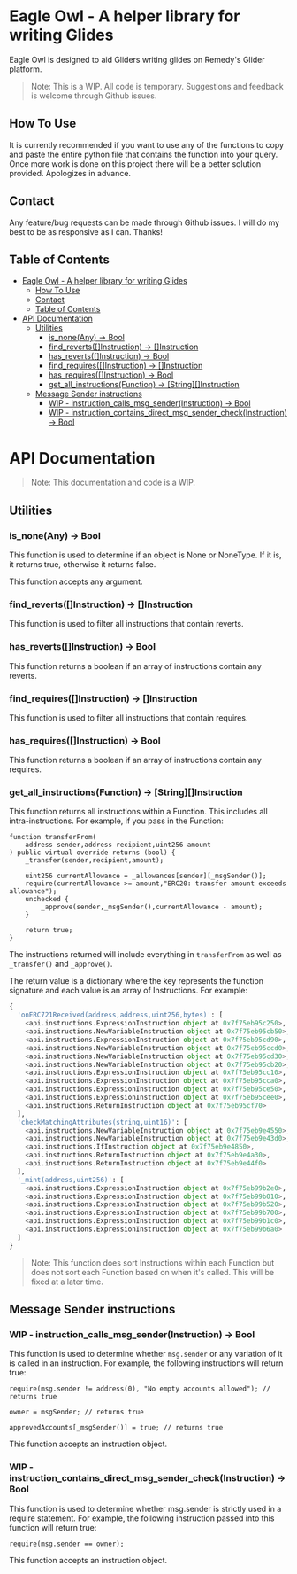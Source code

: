 
# Eagle Owl - A helper library for writing Glides

Eagle Owl is designed to aid Gliders writing glides on Remedy's Glider platform.

> Note: This is a WIP. All code is temporary. Suggestions and feedback is welcome through Github issues.

## How To Use 

It is currently recommended if you want to use any of the functions to copy and paste the entire python file that contains the function into your query. Once more work is done on this project there will be a better solution provided. Apologizes in advance.

## Contact

Any feature/bug requests can be made through Github issues. I will do my best to be as responsive as I can. Thanks!

## Table of Contents

- [Eagle Owl - A helper library for writing Glides](#eagle-owl---a-helper-library-for-writing-glides)
  - [How To Use](#how-to-use)
  - [Contact](#contact)
  - [Table of Contents](#table-of-contents)
- [API Documentation](#api-documentation)
  - [Utilities](#utilities)
    - [is\_none(Any) -\> Bool](#is_noneany---bool)
    - [find\_reverts(\[\]Instruction) -\> \[\]Instruction](#find_revertsinstruction---instruction)
    - [has\_reverts(\[\]Instruction) -\> Bool](#has_revertsinstruction---bool)
    - [find\_requires(\[\]Instruction) -\> \[\]Instruction](#find_requiresinstruction---instruction)
    - [has\_requires(\[\]Instruction) -\> Bool](#has_requiresinstruction---bool)
    - [get\_all\_instructions(Function) -\> \[String\]\[\]Instruction](#get_all_instructionsfunction---stringinstruction)
  - [Message Sender instructions](#message-sender-instructions)
    - [WIP - instruction\_calls\_msg\_sender(Instruction) -\> Bool](#wip---instruction_calls_msg_senderinstruction---bool)
    - [WIP - instruction\_contains\_direct\_msg\_sender\_check(Instruction) -\> Bool](#wip---instruction_contains_direct_msg_sender_checkinstruction---bool)


# API Documentation

> Note: This documentation and code is a WIP.

## Utilities

### is_none(Any) -> Bool

This function is used to determine if an object is None or NoneType. If it is, it returns true, otherwise it returns false.

This function accepts any argument.

### find_reverts([]Instruction) -> []Instruction

This function is used to filter all instructions that contain reverts.


### has_reverts([]Instruction) -> Bool

This function returns a boolean if an array of instructions contain any reverts.


### find_requires([]Instruction) -> []Instruction

This function is used to filter all instructions that contain requires.


### has_requires([]Instruction) -> Bool

This function returns a boolean if an array of instructions contain any requires.

### get_all_instructions(Function) -> [String][]Instruction

This function returns all instructions within a Function. This includes all intra-instructions. For example, if you pass in the Function:

```solidity
function transferFrom(
    address sender,address recipient,uint256 amount
) public virtual override returns (bool) {
    _transfer(sender,recipient,amount);

    uint256 currentAllowance = _allowances[sender][_msgSender()];
    require(currentAllowance >= amount,"ERC20: transfer amount exceeds allowance");
    unchecked {
        _approve(sender,_msgSender(),currentAllowance - amount);
    }

    return true;
}
```

The instructions returned will include everything in `transferFrom` as well as `_transfer()` and `_approve()`.

The return value is a dictionary where the key represents the function signature and each value is an array of Instructions. For example:

```python
{
  'onERC721Received(address,address,uint256,bytes)': [
    <api.instructions.ExpressionInstruction object at 0x7f75eb95c250>, 
    <api.instructions.NewVariableInstruction object at 0x7f75eb95cb50>, 
    <api.instructions.ExpressionInstruction object at 0x7f75eb95cd90>, 
    <api.instructions.NewVariableInstruction object at 0x7f75eb95ccd0>, 
    <api.instructions.NewVariableInstruction object at 0x7f75eb95cd30>, 
    <api.instructions.NewVariableInstruction object at 0x7f75eb95cb20>, 
    <api.instructions.ExpressionInstruction object at 0x7f75eb95cc10>, 
    <api.instructions.ExpressionInstruction object at 0x7f75eb95cca0>, 
    <api.instructions.ExpressionInstruction object at 0x7f75eb95ce50>, 
    <api.instructions.ExpressionInstruction object at 0x7f75eb95cee0>, 
    <api.instructions.ReturnInstruction object at 0x7f75eb95cf70>
  ], 
  'checkMatchingAttributes(string,uint16)': [
    <api.instructions.NewVariableInstruction object at 0x7f75eb9e4550>, 
    <api.instructions.NewVariableInstruction object at 0x7f75eb9e43d0>, 
    <api.instructions.IfInstruction object at 0x7f75eb9e4850>, 
    <api.instructions.ReturnInstruction object at 0x7f75eb9e4a30>, 
    <api.instructions.ReturnInstruction object at 0x7f75eb9e44f0>
  ],
  '_mint(address,uint256)': [
    <api.instructions.ExpressionInstruction object at 0x7f75eb99b2e0>, 
    <api.instructions.ExpressionInstruction object at 0x7f75eb99b010>, 
    <api.instructions.ExpressionInstruction object at 0x7f75eb99b520>, 
    <api.instructions.ExpressionInstruction object at 0x7f75eb99b700>, 
    <api.instructions.ExpressionInstruction object at 0x7f75eb99b1c0>, 
    <api.instructions.ExpressionInstruction object at 0x7f75eb99b6a0>
  ]
}
```

> Note: This function does sort Instructions within each Function but does not sort each Function based on when it's called. This will be fixed at a later time.




## Message Sender instructions

### WIP - instruction_calls_msg_sender(Instruction) -> Bool

This function is used to determine whether `msg.sender` or any variation of it is called in an instruction. For example, the following instructions will return true:

```solidity
require(msg.sender != address(0), "No empty accounts allowed"); // returns true

owner = msgSender; // returns true

approvedAccounts[_msgSender()] = true; // returns true

```

This function accepts an instruction object.


### WIP - instruction_contains_direct_msg_sender_check(Instruction) -> Bool

This function is used to determine whether msg.sender is strictly used in a require statement. For example, the following instruction passed into this function will return true:

```solidity
require(msg.sender == owner);
```

This function accepts an instruction object.

